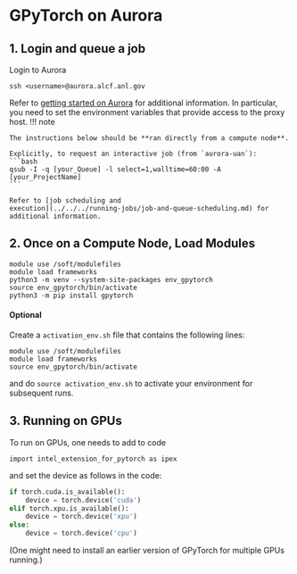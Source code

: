 # GPyTorch on Aurora

## 1. Login and queue a job
Login to Aurora
```
ssh <username>@aurora.alcf.anl.gov
```
Refer to [getting started on Aurora](../../workflows/getting-started-on-aurora.md) for additional information. In particular, you need to set the environment variables that provide access to the proxy host.
!!! note

    The instructions below should be **ran directly from a compute node**.

    Explicitly, to request an interactive job (from `aurora-uan`):
    ```bash
    qsub -I -q [your_Queue] -l select=1,walltime=60:00 -A [your_ProjectName]
    ```

    Refer to [job scheduling and
    execution](../../../running-jobs/job-and-queue-scheduling.md) for
    additional information.

## 2. Once on a Compute Node, Load Modules

```
module use /soft/modulefiles
module load frameworks
python3 -m venv --system-site-packages env_gpytorch
source env_gpytorch/bin/activate
python3 -m pip install gpytorch
```

#### Optional
Create a `activation_env.sh` file that contains the following lines:
```
module use /soft/modulefiles
module load frameworks
source env_gpytorch/bin/activate
``` 
and do `source activation_env.sh` to activate your environment for subsequent runs.

## 3. Running on GPUs
To run on GPUs, one needs to add to code
```
import intel_extension_for_pytorch as ipex
 ```
and set the device as follows in the code:

```python
if torch.cuda.is_available():
    device = torch.device('cuda')
elif torch.xpu.is_available():
    device = torch.device('xpu')
else: 
    device = torch.device('cpu')
```
(One might need to install an earlier version of GPyTorch for multiple GPUs running.)
